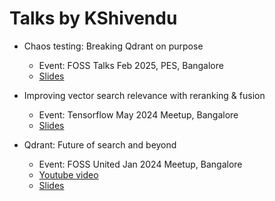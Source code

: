 # Talks by KShivendu

- Chaos testing: Breaking Qdrant on purpose
  - Event: FOSS Talks Feb 2025, PES, Bangalore
  - [Slides](/chaos-testing)

- Improving vector search relevance with reranking & fusion
  - Event: Tensorflow May 2024 Meetup, Bangalore
  - [Slides](/reranking-fusion)

- Qdrant: Future of search and beyond
  - Event: FOSS United Jan 2024 Meetup, Bangalore
  - [Youtube video](https://youtu.be/dGO_Kxo_x6o)
  - [Slides](/qdrant)
